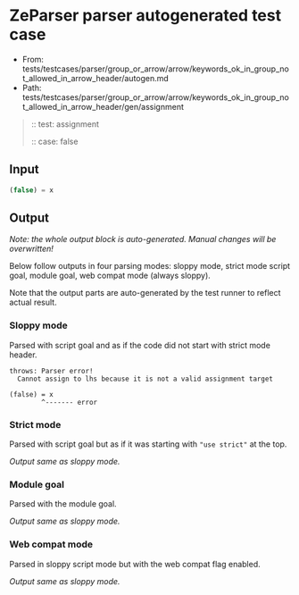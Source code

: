 # ZeParser parser autogenerated test case

- From: tests/testcases/parser/group_or_arrow/arrow/keywords_ok_in_group_not_allowed_in_arrow_header/autogen.md
- Path: tests/testcases/parser/group_or_arrow/arrow/keywords_ok_in_group_not_allowed_in_arrow_header/gen/assignment

> :: test: assignment
>
> :: case: false

## Input


`````js
(false) = x
`````

## Output

_Note: the whole output block is auto-generated. Manual changes will be overwritten!_

Below follow outputs in four parsing modes: sloppy mode, strict mode script goal, module goal, web compat mode (always sloppy).

Note that the output parts are auto-generated by the test runner to reflect actual result.

### Sloppy mode

Parsed with script goal and as if the code did not start with strict mode header.

`````
throws: Parser error!
  Cannot assign to lhs because it is not a valid assignment target

(false) = x
        ^------- error
`````

### Strict mode

Parsed with script goal but as if it was starting with `"use strict"` at the top.

_Output same as sloppy mode._

### Module goal

Parsed with the module goal.

_Output same as sloppy mode._

### Web compat mode

Parsed in sloppy script mode but with the web compat flag enabled.

_Output same as sloppy mode._

